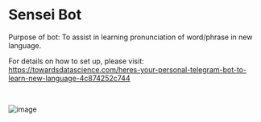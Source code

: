 # Sensei Bot

Purpose of bot: To assist in learning pronunciation of word/phrase in new language.

For details on how to set up, please visit:<br>
https://towardsdatascience.com/heres-your-personal-telegram-bot-to-learn-new-language-4c874252c744

<br>

![image](https://miro.medium.com/max/600/1*jPJVhIta5l3B5LqZThvsvw.gif)
